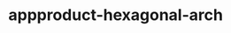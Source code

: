  # appproduct-hexagonal-arch                 
            
         
                    
   
          
        
        
        
 
  
  
